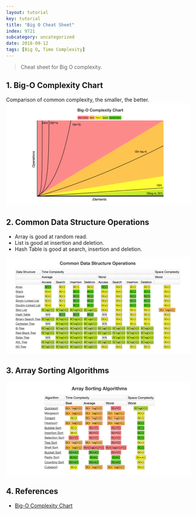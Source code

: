 ```yaml
---
layout: tutorial
key: tutorial
title: "Big O Cheat Sheet"
index: 9721
subcategory: uncategorized
date: 2018-09-12
tags: [Big O, Time Complexity]
---
```


> Cheat sheet for Big O complexity.

## 1. Big-O Complexity Chart
Comparison of common complexity, the smaller, the better.
![image](/assets/images/uncategorized/9721/complexity_chart.png)

## 2. Common Data Structure Operations
* Array is good at random read.
* List is good at insertion and deletion.
* Hash Table is good at search, insertion and deletion.

![image](/assets/images/uncategorized/9721/data_structure_operations.png)

## 3. Array Sorting Algorithms
![image](/assets/images/uncategorized/9721/sorting_algorithms.png)

## 4. References
* [Big-O Complexity Chart](http://bigocheatsheet.com/)
